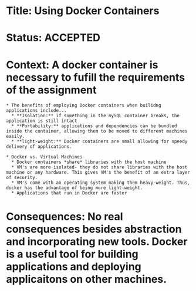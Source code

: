 # Title: Using Docker Containers 

# Status: ACCEPTED 

# Context: A docker container is necessary to fufill the requirements of the assignment 

	* The benefits of employing Docker containers when builidng applications include... 
	  * **Isolation:** if something in the mySQL container breaks, the application is still intact
	  * **Portability:** applications and dependencies can be bundled inside the container, allowing them to be moved to different machines easily. 
	  * **light-weight:** Docker containers are small allowing for speedy delivery of applications. 
	  
	* Docker vs. Virtual Machines 
	  * Docker containers *share* libraries with the host machine
	  * VM's are more isolated- they do not share libraries with the host machine or any hardware. This gives VM's the benefit of an extra layer of security. 
	  * VM's come with an operating system making them heavy-weight. Thus, docker has the advantage of being more light-weight. 
	  * Applications that run in Docker are faster
	  
# Consequences: No real consequences besides abstraction and incorporating new tools. Docker is a useful tool for building applications and deploying applicaitons on other machines. 

